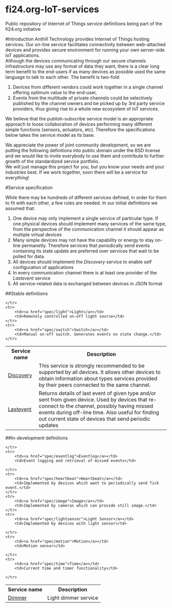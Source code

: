 fi24.org-IoT-services
=====================

Public repository of Internet of Things service definitions being part of the fi24.org initiative

#Introduction
Anthill Technology provides Internet of Things hosting services. Our on-line service facilitates connectivity between web-attached devices and provides secure environment for running your own server-side IoT applications.  
Although the devices communicating through our secure channels infrastructure may use any format of data they want, there is a clear long term benefit to the end-users if as many devices as possible used the same language to talk to each other. The benefit is two-fold:  
1. Devices from different vendors could work together in a single channel offering optimum value to the end-user,  
2. Events from the multitude of private channels could be selectively published by the channel owners and be picked up by 3rd party service providers, thus giving rise to a whole new ecosystem of IoT services.  

We believe that the publish-subscribe service model is an appropriate approach to loose collaboration of devices performing many different simple functions (sensors, actuators, etc). Therefore the specifications below takes the service model as its base.   

We appreciate the power of joint community development, so we are putting the following definitions into public domain under the BSD license and we would like to invite everybody to use them and contribute to further growth of the standardized service portfolio.  
We will just manage this project for you, but you know your needs and your industries best. If we work together, soon there will be a service for everything!


#Service specification

While there may be hundreds of different services defined, in order for them to fit with each other, a few rules are needed. In our initial definitions we assumed that:   

1. One device may only implement a single service of particular type. If one physical devices should implement many services of the same type, from the perspective of the communication channel it should appear as multiple virtual devices  
2. Many simple devices may not have the capability or energy to stay on-line permanetly. Therefore services that periodically send events containing its state update are preferred over services that wait to be polled for data.  
3. All devices should implement the *Discovery* service to enable self configuration of applications  
4. In every communication channel there is at least one provider of the *Lastevent* service  
5. All service-related data is exchanged between devices in JSON format  

##Stable definitions

<table class="table table-bordered">
    <tr>
        <th>Service name</th>
        <th>Description</th>
    </tr>
    <tr>
        <td><a href="srvdefs/discovery.md">Discovery</a></td>
        <td>This service is strongly recommended to be supported by all devices. It allows other devices to obtain information about types services provided by their peers connected to the same channel.</td>
    </tr>
    <tr>
        <td><a href="spec/lastevent">Lastevent</a></td>
        <td>Returns details of last event of given type and/or sent from given device. Used by devices that re-connect to the channel, possibly having missed events during off-line time. Also useful for finding out current state of devices that send periodic updates </td>
    
    </tr>
    <tr>
        <td><a href="spec/light">Light</a></td>
        <td>Remotely controlled on-off light source</td> 
    </tr>
    <tr>
        <td><a href="spec/switch">Switch</a></td>
        <td>Manual on-off switch. Generates events on state change.</td>
    </tr>

</table>


##In-development definitions


<table class="table table-bordered">
    <tr>
        <th>Service name</th>
        <th>Description</th>
    </tr>
    <tr>
        <td><a href="spec/dimmer">Dimmer</a></td>
        <td>Light dimmer service </td>
    
    </tr>
    <tr>
        <td><a href="spec/eventlog">Eventlog</a></td>
        <td>Event logging and retrieval of missed events</td>
    
    </tr>
    <tr>
        <td><a href="spec/heartbeat">Heartbeat</a></td>
        <td>Implemented by devices which want to periodically send Tick event.</td>
    </tr>
    <tr>
        <td><a href="spec/image">Image</a></td>
        <td>Implemented by cameras which can provide still image.</td>
    </tr>
    <tr>
        <td><a href="spec/lightsensor">Light Sensor</a></td>
        <td>Implemented by devices with light sensor</td>
    
    </tr>
    <tr>
        <td><a href="spec/motion">Motion</a></td>
        <td>Motion sensor</td>
    
    </tr>
    <tr>
        <td><a href="spec/time">Time</a></td>
        <td>Current time and timer functionality</td>
    
    </tr>


</table>








